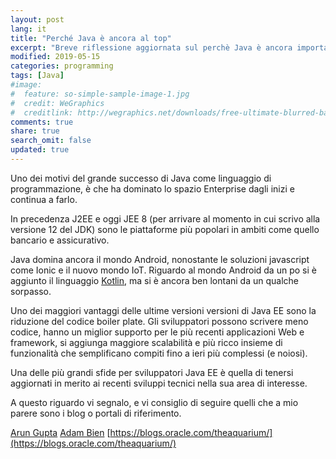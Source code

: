 ```yaml
---
layout: post
lang: it
title: "Perché Java è ancora al top"
excerpt: "Breve riflessione aggiornata sul perchè Java è ancora importante a più di 20 anni dalla sua nascita"
modified: 2019-05-15
categories: programming
tags: [Java]
#image:
#  feature: so-simple-sample-image-1.jpg
#  credit: WeGraphics
#  creditlink: http://wegraphics.net/downloads/free-ultimate-blurred-background-pack/
comments: true
share: true
search_omit: false
updated: true
---
```


Uno dei motivi del grande successo di Java come linguaggio di programmazione, è che ha dominato lo spazio Enterprise dagli inizi e continua a farlo. 

In precedenza J2EE e oggi JEE 8 (per arrivare al momento in cui scrivo alla versione 12 del JDK) sono le piattaforme più popolari in ambiti come quello bancario e assicurativo.

Java domina ancora il mondo Android, nonostante le soluzioni javascript come Ionic e il nuovo mondo IoT. Riguardo al mondo Android da un po si è aggiunto il linguaggio [Kotlin](https://kotlinlang.org/), ma si è ancora ben lontani da un qualche sorpasso. 

Uno dei maggiori vantaggi delle ultime versioni versioni di Java EE sono la riduzione del codice boiler plate. Gli sviluppatori possono scrivere meno codice, hanno un miglior supporto per le più recenti applicazioni Web e framework, si aggiunga maggiore scalabilità e più ricco insieme di funzionalità che semplificano compiti fino a ieri più complessi (e noiosi). 

Una delle più grandi sfide per sviluppatori Java EE è quella di tenersi aggiornati in merito ai recenti sviluppi tecnici nella sua area di interesse. 

A questo riguardo vi segnalo, e vi consiglio di seguire quelli che a mio parere sono i blog o portali di riferimento. 

[Arun Gupta](http://blog.arungupta.me/)
[Adam Bien](http://adam-bien.com/roller/abien/)
[https://blogs.oracle.com/theaquarium/](https://blogs.oracle.com/theaquarium/)